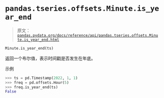 # `pandas.tseries.offsets.Minute.is_year_end`

> 原文：[`pandas.pydata.org/docs/reference/api/pandas.tseries.offsets.Minute.is_year_end.html`](https://pandas.pydata.org/docs/reference/api/pandas.tseries.offsets.Minute.is_year_end.html)

```py
Minute.is_year_end(ts)
```

返回一个布尔值，表示时间戳是否发生在年底。

示例

```py
>>> ts = pd.Timestamp(2022, 1, 1)
>>> freq = pd.offsets.Hour(5)
>>> freq.is_year_end(ts)
False 
```
